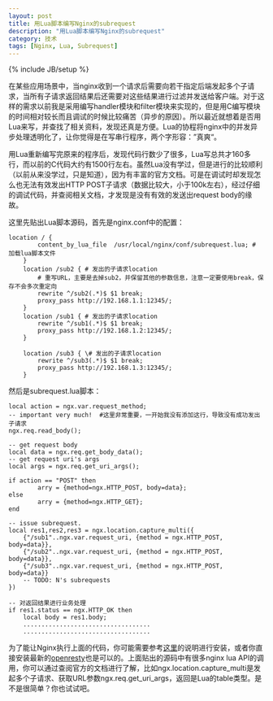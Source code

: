 ```yaml
---
layout: post
title: 用Lua脚本编写Nginx的subrequest
description: "用Lua脚本编写Nginx的subrequest"
category: 技术
tags: [Nginx, Lua, Subrequest]
---
```

{% include JB/setup %}

在某些应用场景中，当nginx收到一个请求后需要向若干指定后端发起多个子请求，当所有子请求返回结果后还需要对这些结果进行过滤并发送给客户端。对于这样的需求以前我是采用编写handler模块和filter模块来实现的，但是用C编写模块的时间相对较长而且调试的时候比较痛苦（异步的原因）。所以最近就想着是否用Lua来写，并查找了相关资料，发现还真是方便。Lua的协程将nginx中的并发异步处理透明化了，让你觉得是在写串行程序，两个字形容：”真爽“。

用Lua重新编写完原来的程序后，发现代码行数少了很多，Lua写总共才160多行，而以前的C代码大约有1500行左右。虽然Lua没有学过，但是进行的比较顺利（以前从来没学过，只是知道），因为有丰富的官方文档。可是在调试时却发现怎么也无法有效发出HTTP POST子请求（数据比较大，小于100k左右），经过仔细的调试代码，并查阅相关文档，才发现是没有有效的发送出request body的缘故。

这里先贴出Lua脚本源码，首先是nginx.conf中的配置：

	location / {
    	    content_by_lua_file  /usr/local/nginx/conf/subrequest.lua; # 加载lua脚本文件
    	}
    	location /sub2 { # 发出的子请求location
      	    # 重写URL，主要是去掉sub2，并保留其他的参数信息，注意一定要使用break，保存不会多次重定向
      	    rewrite ^/sub2(.*)$ $1 break;  
      	    proxy_pass http://192.168.1.1:12345/;
    	}
    	location /sub1 { # 发出的子请求location
      	    rewrite ^/sub1(.*)$ $1 break;
      	    proxy_pass http://192.168.1.2:12345/;
    	}

    	location /sub3 { \# 发出的子请求location
      	    rewrite ^/sub3(.*)$ $1 break;
      	    proxy_pass http://192.168.1.3:12345/;
    	}

然后是subrequest.lua脚本：

  	local action = ngx.var.request_method;
	-- important very much!  #这里非常重要，一开始我没有添加这行，导致没有成功发出子请求
	ngx.req.read_body();

	-- get request body
	local data = ngx.req.get_body_data();
	-- get request uri's args
	local args = ngx.req.get_uri_args();

	if action == "POST" then
    		arry = {method=ngx.HTTP_POST, body=data};
	else
    		arry = {method=ngx.HTTP_GET};
	end

	-- issue subrequest.
	local res1,res2,res3 = ngx.location.capture_multi({
    	{"/sub1"..ngx.var.request_uri, {method = ngx.HTTP_POST, body=data}},
    	{"/sub2"..ngx.var.request_uri, {method = ngx.HTTP_POST, body=data}},
    	{"/sub3"..ngx.var.request_uri, {method = ngx.HTTP_POST, body=data}}
    	-- TODO: N's subrequests
	})

	-- 对返回结果进行业务处理
	if res1.status == ngx.HTTP_OK then
    	local body = res1.body;
    	...................................
    	...................................

为了能让Nginx执行上面的代码，你可能需要参考[这里](http://huoding.com/2012/08/31/156)的说明进行安装，或者你直接安装最新的[openresty](http://openresty.org/)也是可以的。上面贴出的源码中有很多nginx lua API的调用，你可以通过查阅官方的文档进行了解，比如ngx.location.capture_multi是发起多个子请求、获取URL参数ngx.req.get_uri_args，返回是Lua的table类型。是不是很简单？你也试试吧。


